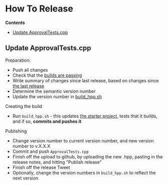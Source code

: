 <a id="top"></a>
# How To Release

<!-- START doctoc generated TOC please keep comment here to allow auto update -->
<!-- DON'T EDIT THIS SECTION, INSTEAD RE-RUN doctoc TO UPDATE -->
**Contents**

- [Update ApprovalTests.cpp](#update-approvaltestscpp)

<!-- END doctoc generated TOC please keep comment here to allow auto update -->

## Update ApprovalTests.cpp

Preparation:

* Push all changes
* Check that the [builds are passing](https://github.com/approvals/ApprovalTests.cpp/commits/master)
* Write summary of changes since last release, based on changes since [the last release](https://github.com/approvals/ApprovalTests.cpp/releases)
* Determine the semantic version number
* Update the version number in [build_hpp.sh](/build/build_hpp.sh)

Creating the build

* Run `build_hpp.sh` - this updates [the starter project](https://github.com/approvals/ApprovalTests.cpp.StarterProject), tests that it builds, and if so, **commits and pushes it**

Publishing

* Change version number to current version number, and new version number to v.X.X.X
* Commit and push `ApprovalTests.cpp`
* Finish off the upload to github, by uploading the new .hpp, pasting in the release notes, and hitting "Publish release"
* Finish off the release Tweet
* Optionally, change the version numbers in `build_hpp.sh` to reflect the next version
